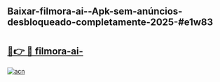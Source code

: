 ## Baixar-filmora-ai--Apk-sem-anúncios-desbloqueado-completamente-2025-#e1w83

# <h2><a href="https://ainizakaria.my?title=filmora-ai-&ref=20M">🔗👉 🔴 filmora-ai-</a></h2>

[![acn](https://github.com/user-attachments/assets/0f9c940e-d8b0-45ae-aac7-cd30a18b3e1c)](https://ainizakaria.my?title=filmora-ai-&ref=20M)

